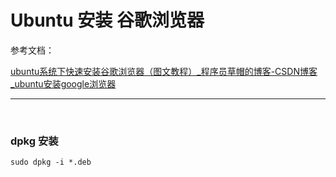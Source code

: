 # Ubuntu 安装 谷歌浏览器

参考文档：

[ubuntu系统下快速安装谷歌浏览器（图文教程）_程序员草帽的博客-CSDN博客_ubuntu安装google浏览器](https://blog.csdn.net/Yifancoder/article/details/124340730)

---

‍

### dpkg 安装

```shell
sudo dpkg -i *.deb
```

‍
